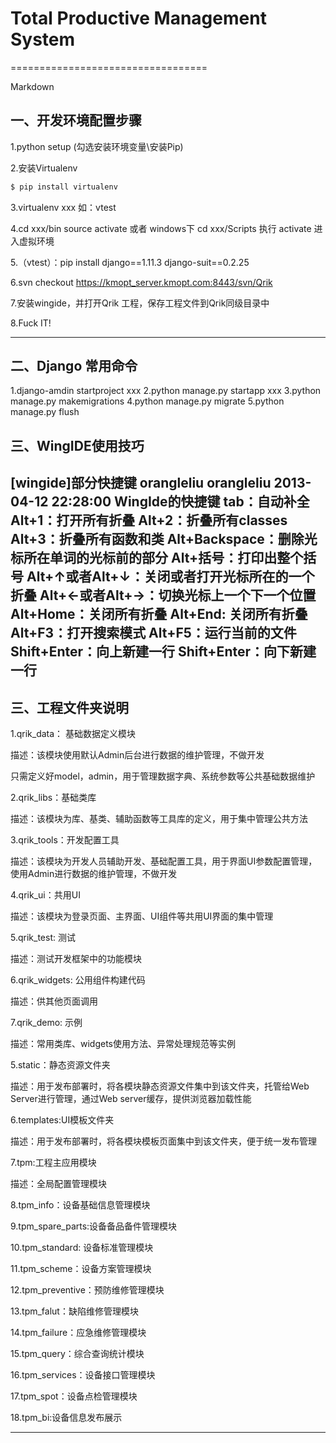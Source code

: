 # Total Productive Management System
==================================

Markdown

一、开发环境配置步骤
--------------------------------------------------------------------------------------

1.python setup (勾选安装环境变量\安装Pip)

2.安装Virtualenv
```javascript
$ pip install virtualenv
```
3.virtualenv xxx 如：vtest

4.cd xxx/bin  source activate 或者 windows下  cd  xxx/Scripts 执行 activate 进入虚拟环境

5.（vtest）：pip install django==1.11.3 django-suit==0.2.25

6.svn checkout https://kmopt_server.kmopt.com:8443/svn/Qrik

7.安装wingide，并打开Qrik 工程，保存工程文件到Qrik同级目录中

8.Fuck IT!

--------------------------------------------------------------------------------------
二、Django 常用命令
--------------------------------------------------------------------------------------
1.django-amdin startproject xxx
2.python manage.py startapp xxx
3.python manage.py makemigrations
4.python manage.py migrate
5.python manage.py flush


三、WingIDE使用技巧
--------------------------------------------------------------------------------------
[wingide]部分快捷键
orangleliu orangleliu 2013-04-12 22:28:00
WingIde的快捷键
    tab：自动补全
    Alt+1：打开所有折叠
    Alt+2：折叠所有classes
    Alt+3：折叠所有函数和类
    Alt+Backspace：删除光标所在单词的光标前的部分 
    Alt+括号：打印出整个括号
    Alt+↑或者Alt+↓：关闭或者打开光标所在的一个折叠
    Alt+←或者Alt+→：切换光标上一个下一个位置
    Alt+Home：关闭所有折叠
    Alt+End: 关闭所有折叠
    Alt+F3：打开搜索模式
    Alt+F5：运行当前的文件
    Shift+Enter：向上新建一行
    Shift+Enter：向下新建一行
--------------------------------------------------------------------------------------

三、工程文件夹说明
--------------------------------------------------------------------------------------
1.qrik_data： 基础数据定义模块

  描述：该模块使用默认Admin后台进行数据的维护管理，不做开发
  
  只需定义好model，admin，用于管理数据字典、系统参数等公共基础数据维护

2.qrik_libs：基础类库

  描述：该模块为库、基类、辅助函数等工具库的定义，用于集中管理公共方法

3.qrik_tools：开发配置工具
  
  描述：该模块为开发人员辅助开发、基础配置工具，用于界面UI参数配置管理，使用Admin进行数据的维护管理，不做开发

4.qrik_ui：共用UI
   
  描述：该模块为登录页面、主界面、UI组件等共用UI界面的集中管理
  
5.qrik_test: 测试
 
  描述：测试开发框架中的功能模块
  
6.qrik_widgets: 公用组件构建代码

  描述：供其他页面调用
  
7.qrik_demo: 示例

  描述：常用类库、widgets使用方法、异常处理规范等实例

5.static：静态资源文件夹

  描述：用于发布部署时，将各模块静态资源文件集中到该文件夹，托管给Web Server进行管理，通过Web server缓存，提供浏览器加载性能

6.templates:UI模板文件夹

  描述：用于发布部署时，将各模块模板页面集中到该文件夹，便于统一发布管理

7.tpm:工程主应用模块

  描述：全局配置管理模块  

8.tpm_info：设备基础信息管理模块

9.tpm_spare_parts:设备备品备件管理模块

10.tpm_standard: 设备标准管理模块

11.tpm_scheme：设备方案管理模块

12.tpm_preventive：预防维修管理模块

13.tpm_falut：缺陷维修管理模块

14.tpm_failure：应急维修管理模块

15.tpm_query：综合查询统计模块

16.tpm_services：设备接口管理模块

17.tpm_spot：设备点检管理模块

18.tpm_bi:设备信息发布展示


--------------------------------------------------------------------------------------

